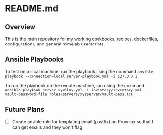 # README.md

## Overview

This is the main repository for my working cookbooks, recipes, dockerfiles, configurations, and general homelab userscripts.

## Ansible Playbooks

To test on a local machine, run the playbook using the command `ansible-playbook --connection=local server-playbook.yml -i 127.0.0.1`

To run the playbook on the remote machine, run using the command `ansible-playbook server-xyxplay.yml -i inventory/inventory.yml --vault-password-file roles/servers/xyzserver/vault-pass.txt`

## Future Plans

- [ ] Create ansible role for templating email (postfix) on Proxmox so that I can get emails and they won't flag
